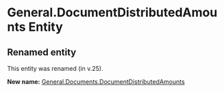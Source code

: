 # General.DocumentDistributedAmounts Entity

## Renamed entity

This entity was renamed (in v.25).

**New name:** [General.Documents.DocumentDistributedAmounts](General.Documents.DocumentDistributedAmounts.md)
